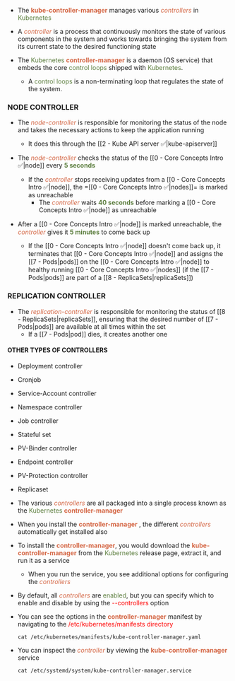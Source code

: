  - The <b><span style="color:#d46644">kube-controller-manager</span></b> manages various <i><span style="color:#d46644">controllers</span></i> in <span style="color:#5c7e3e">Kubernetes</span>

- A <i><span style="color:#d46644">controller</span></i> is a process that continuously monitors the state of various components in the system and works towards bringing the system from its current state to the desired functioning state

- The <span style="color:#5c7e3e">Kubernetes</span> <b><span style="color:#d46644">controller-manager</span></b>  is a daemon (OS service) that embeds the core <span style="color:#5c7e3e">control loops</span> shipped with <span style="color:#5c7e3e">Kubernetes</span>.
	- A <span style="color:#5c7e3e">control loops</span> is a non-terminating loop that regulates the state of the system.

### NODE CONTROLLER

- The <i><span style="color:#d46644">node-controller</span></i> is responsible for monitoring the status of the node and takes the necessary actions to keep the application running
	- It does this through the [[2 - Kube API server ✅|kube-apiserver]]

- The <i><span style="color:#d46644">node-controller</span></i> checks the status of the [[0 - Core Concepts Intro ✅|node]] every <b><span style="color:#5c7e3e">5 seconds</span></b>
	- If the <i><span style="color:#d46644">controller</span></i> stops receiving updates from a [[0 - Core Concepts Intro ✅|node]], the =[[0 - Core Concepts Intro ✅|nodes]]= is marked as unreachable
		- The <i><span style="color:#d46644">controller</span></i> waits <b><span style="color:#5c7e3e">40 seconds</span></b> before marking a [[0 - Core Concepts Intro ✅|node]] as unreachable

- After a [[0 - Core Concepts Intro ✅|node]] is marked unreachable, the <i><span style="color:#d46644">controller</span></i> gives it <b><span style="color:#5c7e3e">5 minutes</span></b> to come back up
	- If the [[0 - Core Concepts Intro ✅|node]] doesn't come back up, it terminates that [[0 - Core Concepts Intro ✅|node]] and assigns the [[7 - Pods|pods]] on the [[0 - Core Concepts Intro ✅|node]] to healthy running [[0 - Core Concepts Intro ✅|nodes]] (if the [[7 - Pods|pods]] are part of a [[8 - ReplicaSets|replicaSets]])

### REPLICATION CONTROLLER

- The <i><span style="color:#d46644">replication-controller</span></i> is responsible for monitoring the status of [[8 - ReplicaSets|replicaSets]], ensuring that the desired number of [[7 - Pods|pods]] are available at all times within the set
	- If a [[7 - Pods|pod]] dies, it creates another one

#### OTHER TYPES OF CONTROLLERS
- Deployment controller
- Cronjob
- Service-Account controller
- Namespace controller
- Job controller
- Stateful set
- PV-Binder controller
- Endpoint controller
- PV-Protection controller
- Replicaset

- The various <i><span style="color:#d46644">controllers</span></i> are all packaged into a single process known as the <span style="color:#5c7e3e">Kubernetes</span> <b><span style="color:#d46644">controller-manager</span></b> 

- When you install the <b><span style="color:#d46644">controller-manager</span></b> , the different <i><span style="color:#d46644">controllers</span></i> automatically get installed also

- To install the <b><span style="color:#d46644">controller-manager</span></b>, you would download the <b><span style="color:#d46644">kube-controller-manager</span></b> from the <span style="color:#5c7e3e">Kubernetes</span> release page, extract it, and run it as a service
	- When you run the service, you see additional options for configuring the <i><span style="color:#d46644">controllers</span></i>

- By default, all <i><span style="color:#d46644">controllers</span></i> are <span style="color:#5c7e3e">enabled</span>, but you can specify which to enable and disable by using the <span style="color:red">--controllers</span> option

- You can see the options in the <b><span style="color:#d46644">controller-manager</span></b>  manifest by navigating to the <span style="color:red">/etc/kubernetes/manifests directory</span>

	`cat /etc/kubernetes/manifests/kube-controller-manager.yaml`

- You can inspect the <i><span style="color:#d46644">controller</span></i> by viewing the <b><span style="color:#d46644">kube-controller-manager</span></b> service

	`cat /etc/systemd/system/kube-controller-manager.service`
